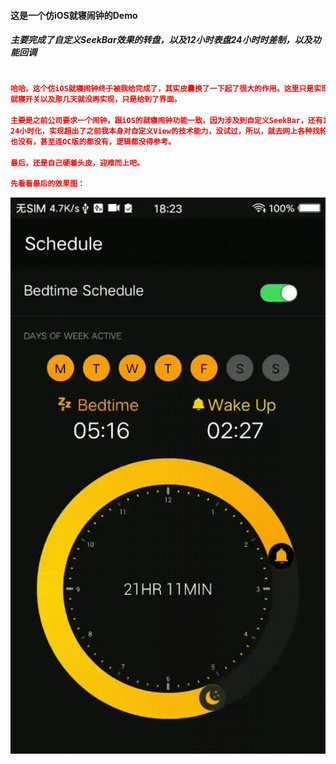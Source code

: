 
#### 这是一个仿iOS就寝闹钟的Demo
##### 主要完成了自定义SeekBar效果的转盘，以及12小时表盘24小时时差制，以及功能回调
```cmake

哈哈，这个仿iOS就寝闹钟终于被我给完成了，其实皮囊换了一下起了很大的作用。这里只是实现了时间功能，
就寝开关以及那几天就没再实现，只是给到了界面。

主要是之前公司要求一个闹钟，跟iOS的就寝闹钟功能一致，因为涉及到自定义SeekBar，还有12小时制表盘
24小时化，实现超出了之前我本身对自定义View的技术能力，没试过，所以，就去网上各种找轮子，发现一个
也没有，甚至连OC版的都没有，逻辑都没得参考。

最后，还是自己硬着头皮，迎难而上吧。

先看看最后的效果图：

```

![like_ios](like_ios.gif)
